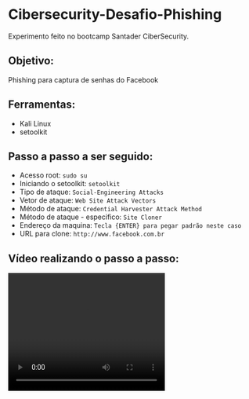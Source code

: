 # Cibersecurity-Desafio-Phishing
Experimento feito no bootcamp Santader CiberSecurity.

## Objetivo:
Phishing para captura de senhas do Facebook

## Ferramentas:
- Kali Linux
- setoolkit

## Passo a passo a ser seguido:
- Acesso root: ``` sudo su ```
- Iniciando o setoolkit: ``` setoolkit ```
- Tipo de ataque: ``` Social-Engineering Attacks ```
- Vetor de ataque: ``` Web Site Attack Vectors ```
- Método de ataque: ```Credential Harvester Attack Method ```
- Método de ataque - especifico: ``` Site Cloner ```
- Endereço da maquina: ``` Tecla {ENTER} para pegar padrão neste caso ```
- URL para clone: ``` http://www.facebook.com.br ```

## Vídeo realizando o passo a passo:
<video width="320" height="240" controls>
  <source src="https://github.com/Keavell/Cibersecurity-Desafio-Phishing/blob/main/BootCamp%20Santander%201.mp4" type="video/mp4">
</video>


